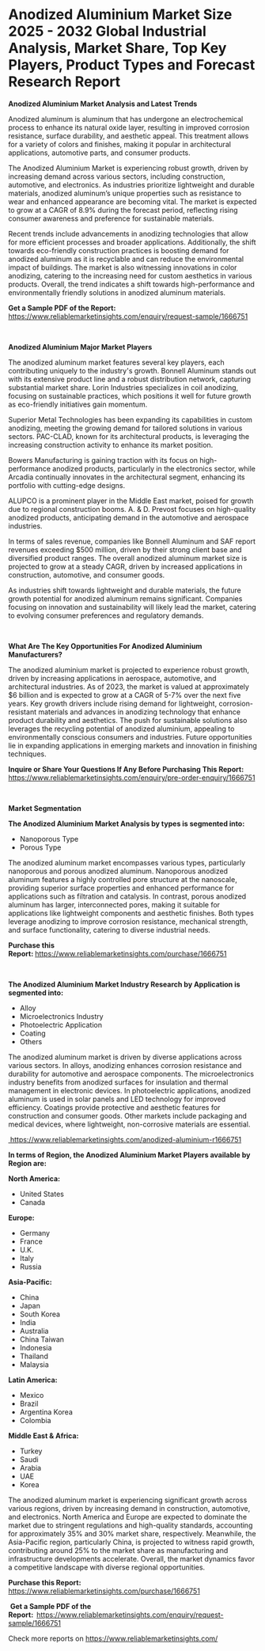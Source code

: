 <p><h1>Anodized Aluminium Market Size 2025 - 2032 Global Industrial Analysis, Market Share, Top Key Players, Product Types and Forecast Research Report</h1></p><p><strong>Anodized Aluminium Market Analysis and Latest Trends</strong></p>
<p><p>Anodized aluminum is aluminum that has undergone an electrochemical process to enhance its natural oxide layer, resulting in improved corrosion resistance, surface durability, and aesthetic appeal. This treatment allows for a variety of colors and finishes, making it popular in architectural applications, automotive parts, and consumer products.</p><p>The Anodized Aluminium Market is experiencing robust growth, driven by increasing demand across various sectors, including construction, automotive, and electronics. As industries prioritize lightweight and durable materials, anodized aluminum’s unique properties such as resistance to wear and enhanced appearance are becoming vital. The market is expected to grow at a CAGR of 8.9% during the forecast period, reflecting rising consumer awareness and preference for sustainable materials.</p><p>Recent trends include advancements in anodizing technologies that allow for more efficient processes and broader applications. Additionally, the shift towards eco-friendly construction practices is boosting demand for anodized aluminum as it is recyclable and can reduce the environmental impact of buildings. The market is also witnessing innovations in color anodizing, catering to the increasing need for custom aesthetics in various products. Overall, the trend indicates a shift towards high-performance and environmentally friendly solutions in anodized aluminum materials.</p></p>
<p><strong>Get a Sample PDF of the Report:&nbsp;</strong> <a href="https://www.reliablemarketinsights.com/enquiry/request-sample/1666751?utm_campaign=2947&utm_medium=2&utm_source=Github&utm_content=ia&utm_term=06032025&utm_id=anodized-aluminium">https://www.reliablemarketinsights.com/enquiry/request-sample/1666751</a></p>
<p>&nbsp;</p>
<p><strong>Anodized Aluminium Major Market Players</strong></p>
<p><p>The anodized aluminum market features several key players, each contributing uniquely to the industry's growth. Bonnell Aluminum stands out with its extensive product line and a robust distribution network, capturing substantial market share. Lorin Industries specializes in coil anodizing, focusing on sustainable practices, which positions it well for future growth as eco-friendly initiatives gain momentum.</p><p>Superior Metal Technologies has been expanding its capabilities in custom anodizing, meeting the growing demand for tailored solutions in various sectors. PAC-CLAD, known for its architectural products, is leveraging the increasing construction activity to enhance its market position.</p><p>Bowers Manufacturing is gaining traction with its focus on high-performance anodized products, particularly in the electronics sector, while Arcadia continually innovates in the architectural segment, enhancing its portfolio with cutting-edge designs.</p><p>ALUPCO is a prominent player in the Middle East market, poised for growth due to regional construction booms. A. & D. Prevost focuses on high-quality anodized products, anticipating demand in the automotive and aerospace industries.</p><p>In terms of sales revenue, companies like Bonnell Aluminum and SAF report revenues exceeding $500 million, driven by their strong client base and diversified product ranges. The overall anodized aluminum market size is projected to grow at a steady CAGR, driven by increased applications in construction, automotive, and consumer goods.</p><p>As industries shift towards lightweight and durable materials, the future growth potential for anodized aluminum remains significant. Companies focusing on innovation and sustainability will likely lead the market, catering to evolving consumer preferences and regulatory demands.</p></p>
<p>&nbsp;</p>
<p><strong>What Are The Key Opportunities For Anodized Aluminium Manufacturers?</strong></p>
<p><p>The anodized aluminium market is projected to experience robust growth, driven by increasing applications in aerospace, automotive, and architectural industries. As of 2023, the market is valued at approximately $6 billion and is expected to grow at a CAGR of 5-7% over the next five years. Key growth drivers include rising demand for lightweight, corrosion-resistant materials and advances in anodizing technology that enhance product durability and aesthetics. The push for sustainable solutions also leverages the recycling potential of anodized aluminium, appealing to environmentally conscious consumers and industries. Future opportunities lie in expanding applications in emerging markets and innovation in finishing techniques.</p></p>
<p><strong>Inquire or Share Your Questions If Any Before Purchasing This Report:</strong> <a href="https://www.reliablemarketinsights.com/enquiry/pre-order-enquiry/1666751?utm_campaign=2947&utm_medium=2&utm_source=Github&utm_content=ia&utm_term=06032025&utm_id=anodized-aluminium">https://www.reliablemarketinsights.com/enquiry/pre-order-enquiry/1666751</a></p>
<p>&nbsp;</p>
<p><strong>Market Segmentation</strong></p>
<p><strong>The Anodized Aluminium Market Analysis by types is segmented into:</strong></p>
<p><ul><li>Nanoporous Type</li><li>Porous Type</li></ul></p>
<p><p>The anodized aluminum market encompasses various types, particularly nanoporous and porous anodized aluminum. Nanoporous anodized aluminum features a highly controlled pore structure at the nanoscale, providing superior surface properties and enhanced performance for applications such as filtration and catalysis. In contrast, porous anodized aluminum has larger, interconnected pores, making it suitable for applications like lightweight components and aesthetic finishes. Both types leverage anodizing to improve corrosion resistance, mechanical strength, and surface functionality, catering to diverse industrial needs.</p></p>
<p><strong>Purchase this Report:&nbsp;</strong><a href="https://www.reliablemarketinsights.com/purchase/1666751?utm_campaign=2947&utm_medium=2&utm_source=Github&utm_content=ia&utm_term=06032025&utm_id=anodized-aluminium">https://www.reliablemarketinsights.com/purchase/1666751</a></p>
<p>&nbsp;</p>
<p><strong>The Anodized Aluminium Market Industry Research by Application is segmented into:</strong></p>
<p><ul><li>Alloy</li><li>Microelectronics Industry</li><li>Photoelectric Application</li><li>Coating</li><li>Others</li></ul></p>
<p><p>The anodized aluminum market is driven by diverse applications across various sectors. In alloys, anodizing enhances corrosion resistance and durability for automotive and aerospace components. The microelectronics industry benefits from anodized surfaces for insulation and thermal management in electronic devices. In photoelectric applications, anodized aluminum is used in solar panels and LED technology for improved efficiency. Coatings provide protective and aesthetic features for construction and consumer goods. Other markets include packaging and medical devices, where lightweight, non-corrosive materials are essential.</p></p>
<p><a href="https://www.reliablemarketinsights.com/anodized-aluminium-r1666751?utm_campaign=2947&utm_medium=2&utm_source=Github&utm_content=ia&utm_term=06032025&utm_id=anodized-aluminium">&nbsp;https://www.reliablemarketinsights.com/anodized-aluminium-r1666751</a></p>
<p><strong>In terms of Region, the Anodized Aluminium Market Players available by Region are:</strong></p>
<p>
    <p> <strong> North America: </strong>
        <ul>
            <li>United States</li>
            <li>Canada</li>
        </ul>
        </p> 
    <p> <strong> Europe: </strong>
        <ul>
            <li>Germany</li>
            <li>France</li>
            <li>U.K.</li>
            <li>Italy</li>
            <li>Russia</li>
        </ul>
        </p> 
    <p> <strong> Asia-Pacific: </strong>
        <ul>
            <li>China</li>
            <li>Japan</li>
            <li>South Korea</li>
            <li>India</li>
            <li>Australia</li>
            <li>China Taiwan</li>
            <li>Indonesia</li>
            <li>Thailand</li>
            <li>Malaysia</li>
        </ul>
        </p> 
    <p> <strong> Latin America: </strong>
        <ul>
            <li>Mexico</li>
            <li>Brazil</li>
            <li>Argentina Korea</li>
            <li>Colombia</li>
        </ul>
        </p> 
    <p> <strong> Middle East & Africa: </strong>
        <ul>
            <li>Turkey</li>
            <li>Saudi</li>
            <li>Arabia</li>
            <li>UAE</li>
            <li>Korea</li>
        </ul>
    </p>
    </p>
<p><p>The anodized aluminum market is experiencing significant growth across various regions, driven by increasing demand in construction, automotive, and electronics. North America and Europe are expected to dominate the market due to stringent regulations and high-quality standards, accounting for approximately 35% and 30% market share, respectively. Meanwhile, the Asia-Pacific region, particularly China, is projected to witness rapid growth, contributing around 25% to the market share as manufacturing and infrastructure developments accelerate. Overall, the market dynamics favor a competitive landscape with diverse regional opportunities.</p></p>
<p><strong>Purchase this Report: </strong><a href="https://www.reliablemarketinsights.com/purchase/1666751?utm_campaign=2947&utm_medium=2&utm_source=Github&utm_content=ia&utm_term=06032025&utm_id=anodized-aluminium">https://www.reliablemarketinsights.com/purchase/1666751</a></p>
<p>&nbsp;<strong>Get a Sample PDF of the Report:&nbsp;&nbsp;</strong><a href="https://www.reliablemarketinsights.com/enquiry/request-sample/1666751?utm_campaign=2947&utm_medium=2&utm_source=Github&utm_content=ia&utm_term=06032025&utm_id=anodized-aluminium">https://www.reliablemarketinsights.com/enquiry/request-sample/1666751</a></p>
<p><strong></strong></p>
<p>Check more reports on <a href="https://www.reliablemarketinsights.com/?utm_campaign=2947&utm_medium=2&utm_source=Github&utm_content=ia&utm_term=06032025&utm_id=anodized-aluminium">https://www.reliablemarketinsights.com/</a></p>